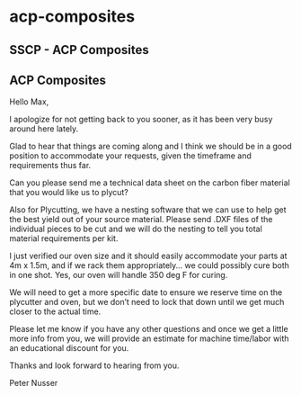 # acp-composites

## SSCP - ACP Composites

## ACP Composites

Hello Max,

&#x20;

I apologize for not getting back to you sooner, as it has been very busy around here lately.

&#x20;

Glad to hear that things are coming along and I think we should be in a good position to accommodate your requests, given the timeframe and requirements thus far.

&#x20;

Can you please send me a technical data sheet on the carbon fiber material that you would like us to plycut?

&#x20;

Also for Plycutting, we have a nesting software that we can use to help get the best yield out of your source material. Please send .DXF files of the individual pieces to be cut and we will do the nesting to tell you total material requirements per kit.

&#x20;

I just verified our oven size and it should easily accommodate your parts at 4m x 1.5m, and if we rack them appropriately… we could possibly cure both in one shot. Yes, our oven will handle 350 deg F for curing.

&#x20;

We will need to get a more specific date to ensure we reserve time on the plycutter and oven, but we don’t need to lock that down until we get much closer to the actual time.

&#x20;

Please let me know if you have any other questions and once we get a little more info from you, we will provide an estimate for machine time/labor with an educational discount for you.

&#x20;

Thanks and look forward to hearing from you.

&#x20;

Peter Nusser
